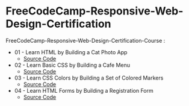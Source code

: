 # FreeCodeCamp-Responsive-Web-Design-Certification
FreeCodeCamp-Responsive-Web-Design-Certification-Course :
- 01 - Learn HTML by Building a Cat Photo App
    - [Source Code](https://github.com/yashoda11/FreeCodeCamp-Responsive-Web-Design-Certification/tree/main/01%20-%20Learn-HTML-by-Building-a-Cat-Photo-App)
- 02 - Learn Basic CSS by Building a Cafe Menu
    - [Source Code](https://github.com/yashoda11/FreeCodeCamp-Responsive-Web-Design-Certification/tree/main/02%20-%20Learn-Basic-CSS-by-Building-a-Cafe-Menu)
- 03 - Learn CSS Colors by Building a Set of Colored Markers
    - [Source Code](https://github.com/yashoda11/FreeCodeCamp-Responsive-Web-Design-Certification/tree/main/03%20-%20Learn-CSS-Colors-by-Building-a-Set-of-Colored-Markers)
- 04 - Learn HTML Forms by Building a Registration Form
    - [Source Code](https://github.com/yashoda11/FreeCodeCamp-Responsive-Web-Design-Certification/tree/main/04%20-%20Learn-HTML-Forms-by-Building-a-Registration-Form)